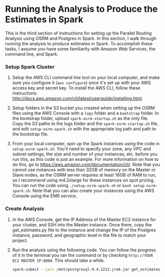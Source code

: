# Running the Analysis to Produce the Estimates in Spark

This is the third section of instructions for setting up the Parallel Routing Analysis using OSRM and Postgres in Spark. In this section, I walk through running the analysis to produce estimates in Spark. To accomplish these tasks, I assume you have some familiarity with Amazon Web Services, the command line, and Spark.

### Setup Spark Cluster

1. Setup the AWS CLI command line tool on your local computer, and make sure you configure it (`aws configure`) once it's set up with your AWS access key and secret key. To install the AWS CLI, follow these instructions: http://docs.aws.amazon.com/cli/latest/userguide/installing.html.

2. Setup folders in the S3 bucket you created when setting up the OSRM files using the AWS Console with a `logs` folder and a `bootstrap` folder. In the bootstrap folder, upload `spark-osrm-startup.sh` as the only file. Copy the S3 paths to the logs folder and the `spark-osrm-startup.sh` file, and edit `setup-osrm-spark.sh` with the appropriate log path and path to the bootstrap file.

3. From your local computer, spin up the Spark instances using the code in `setup-osrm-spark.sh`. You'll need to specify your zone, any VPC and subnet settings, the size and number of your instances, etc. before you run this, as this code is just an example. For more information on how to do this, go to https://aws.amazon.com/documentation/cli/. Note that you cannot use instances with less than 32GB of memory on the Master or Slave nodes, as the OSRM server requires at least 16GB of RAM to run, so I recommend using m4.2xlarge for these instances on spot pricing. You can run the code using `./setup-osrm-spark.sh` or `bash setup-osrm-spark.sh`. Note that you can also create your instances using the AWS Console using the EMR service.

### Create Analysis

1. In the AWS Console, get the IP Address of the Master EC2 instance for your cluster, and SSH into the Master instance. Once there, copy the get_estimates.py file to the instance and change the IP of the Postgres instance, password, and geographic level in the file to match your project.

2. Run the analysis using the following code. You can follow the progress of it in the terminal you ran the command or by checking `http://YOUR EC2 MASTER IP:8080`. This should take a while.

   ```bash
   spark-submit --jars /mnt/postgresql-9.4.1212.jre6.jar get_estimates.py
   ```